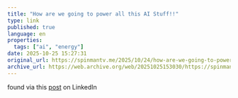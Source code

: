 ```yaml
--- 
title: "How are we going to power all this AI Stuff!!"
type: link
published: true
language: en
properties:
  tags: ["ai", "energy"]
date: 2025-10-25 15:27:31
original_url: https://spinmantv.me/2025/10/24/how-are-we-going-to-power-all-this-ai-stuff-2/
archive_url: https://web.archive.org/web/20251025153030/https://spinmantv.me/2025/10/24/how-are-we-going-to-power-all-this-ai-stuff-2/
---
```

found via this [post](https://www.linkedin.com/feed/update/urn:li:activity:7387515131284606976/) on LinkedIn
